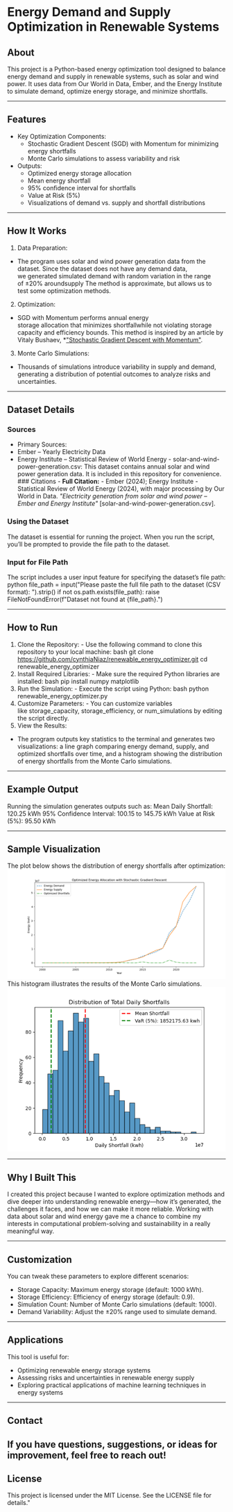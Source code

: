 # Energy Demand and Supply Optimization in Renewable Systems 

## About 
This project is a Python-based energy optimization tool designed to balance energy demand and supply in renewable systems, such as solar and wind power. It uses data from Our World in Data, Ember, and the Energy Institute to simulate demand, optimize energy storage, and minimize shortfalls. 

--- 
## Features 
- Key Optimization Components: 
    - Stochastic Gradient Descent (SGD) with Momentum for minimizing energy shortfalls 
    - Monte Carlo simulations to assess variability and risk 
- Outputs: 
    - Optimized energy storage allocation 
    - Mean energy shortfall 
    - 95% confidence interval for shortfalls 
    - Value at Risk (5%) 
    - Visualizations of demand vs. supply and shortfall distributions 
---
## How It Works 
1. Data Preparation: 
- The program uses solar and wind power generation data from the dataset. Since the dataset does not have any demand data, we generated simulated demand with random variation in the range of ±20% aroundsupply The method is approximate, but allows us to test some optimization methods. 
2. Optimization: 
- SGD with Momentum performs annual energy storage allocation that minimizes shortfallwhile not violating storage capacity and efficiency bounds. This method is inspired by an article by Vitaly Bushaev, *["Stochastic Gradient Descent with Momentum"](https://towardsdatascience.com/stochastic-gradient-descent-with-momentum-a84097641a5d). 
3. Monte Carlo Simulations: 
- Thousands of simulations introduce variability in supply and demand, generating a distribution of potential outcomes to analyze risks and uncertainties. 
--- 
## Dataset Details 

### Sources 
- Primary Sources:
 - Ember – Yearly Electricity Data
- Energy Institute – Statistical Review of World Energy - solar-and-wind-power-generation.csv: This dataset contains annual solar and wind power generation data. It is included in this repository for convenience. ### Citations - **Full Citation:** - Ember (2024); Energy Institute - Statistical Review of World Energy (2024), with major processing by Our World in Data. *"Electricity generation from solar and wind power – Ember and Energy Institute"* [solar-and-wind-power-generation.csv]. 

### Using the Dataset 
The dataset is essential for running the project. When you run the script, you’ll be prompted to provide the file path to the dataset. 

### Input for File Path 
The script includes a user input feature for specifying the dataset’s file path:
python
file_path = input("Please paste the full file path to the dataset (CSV format): ").strip()
if not os.path.exists(file_path):
    raise FileNotFoundError(f"Dataset not found at {file_path}.")

--- 

## How to Run 
1. Clone the Repository: - Use the following command to clone this repository to your local machine:
bash
     git clone https://github.com/cynthiaNiaz/renewable_energy_optimizer.git
     cd renewable_energy_optimizer
2. Install Required Libraries: - Make sure the required Python libraries are installed:
bash
     pip install numpy matplotlib
3. Run the Simulation: - Execute the script using Python:
bash
     python renewable_energy_optimizer.py
4. Customize Parameters: - You can customize variables like storage_capacity, storage_efficiency, or num_simulations by editing the script directly. 
5. View the Results: 
- The program outputs key statistics to the terminal and generates two visualizations: a line graph comparing energy demand, supply, and optimized shortfalls over time, and a histogram showing the distribution of energy shortfalls from the Monte Carlo simulations.

--- 
## Example Output 
Running the simulation generates outputs such as: 
Mean Daily Shortfall: 120.25 kWh 
95% Confidence Interval: 100.15 to 145.75 kWh 
Value at Risk (5%): 95.50 kWh 
 
--- 
## Sample Visualization 
The plot below shows the distribution of energy shortfalls after optimization: ![Shortfall Distribution](optimized_energy_allocation.png) This histogram illustrates the results of the Monte Carlo simulations. ![Monte-Carlo Shortfall Distribution](monte_carlo_shortfall_distribution.png) 
 
--- 
## Why I Built This 
I created this project because I wanted to explore optimization methods and dive deeper into understanding renewable energy—how it’s generated, the challenges it faces, and how we can make it more reliable. Working with data about solar and wind energy gave me a chance to combine my interests in computational problem-solving and sustainability in a really meaningful way.

--- 
## Customization
You can tweak these parameters to explore different scenarios: 
- Storage Capacity: Maximum energy storage (default: 1000 kWh). 
- Storage Efficiency: Efficiency of energy storage (default: 0.9). 
- Simulation Count: Number of Monte Carlo simulations (default: 1000). 
- Demand Variability: Adjust the ±20% range used to simulate demand. 

--- 
## Applications 
This tool is useful for: 
- Optimizing renewable energy storage systems
- Assessing risks and uncertainties in renewable energy supply 
- Exploring practical applications of machine learning techniques in energy systems 
--- 
## Contact 
If you have questions, suggestions, or ideas for improvement, feel free to reach out! 
--- 
## License 
This project is licensed under the MIT License. See the LICENSE file for details."
